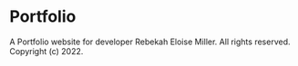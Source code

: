 # Portfolio

A Portfolio website for developer Rebekah Eloise Miller.
All rights reserved.
Copyright (c) 2022.
